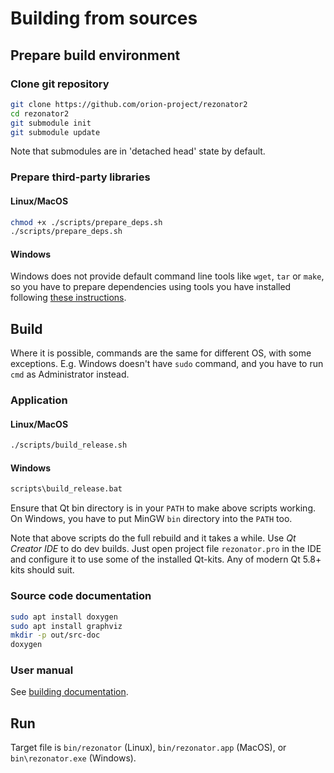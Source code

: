 # Building from sources

## Prepare build environment

### Clone git repository
```bash
git clone https://github.com/orion-project/rezonator2
cd rezonator2
git submodule init
git submodule update
```
Note that submodules are in 'detached head' state by default.

### Prepare third-party libraries

#### Linux/MacOS
```bash
chmod +x ./scripts/prepare_deps.sh
./scripts/prepare_deps.sh
```

#### Windows
Windows does not provide default command line tools like `wget`, `tar` or `make`, so you have to prepare dependencies using tools you have installed following [these instructions](prepare-deps-win.md).


## Build
Where it is possible, commands are the same for different OS, with some exceptions. E.g. Windows doesn't have `sudo` command, and you have to run `cmd` as Administrator instead. 

### Application

#### Linux/MacOS
```bash
./scripts/build_release.sh
```
#### Windows
```bash
scripts\build_release.bat
```
Ensure that Qt bin directory is in your `PATH` to make above scripts working. On Windows, you have to put MinGW `bin` directory into the `PATH` too.

Note that above scripts do the full rebuild and it takes a while. Use *Qt Creator IDE* to do dev builds. Just open project file `rezonator.pro` in the IDE and configure it to use some of the installed Qt-kits. Any of modern Qt 5.8+ kits should suit.

### Source code documentation
```bash
sudo apt install doxygen
sudo apt install graphviz
mkdir -p out/src-doc
doxygen
```

### User manual
See [building documentation](../help/README.md).

## Run
Target file is `bin/rezonator` (Linux), `bin/rezonator.app` (MacOS), or `bin\rezonator.exe` (Windows). 
